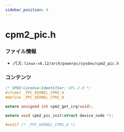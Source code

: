 ```yaml
---
sidebar_position: 4
---
```

# cpm2_pic.h

### ファイル情報

- パス: `linux-v6.12/arch/powerpc/sysdev/cpm2_pic.h`

### コンテンツ

```h
/* SPDX-License-Identifier: GPL-2.0 */
#ifndef _PPC_KERNEL_CPM2_H
#define _PPC_KERNEL_CPM2_H

extern unsigned int cpm2_get_irq(void);

extern void cpm2_pic_init(struct device_node *);

#endif /* _PPC_KERNEL_CPM2_H */

```
